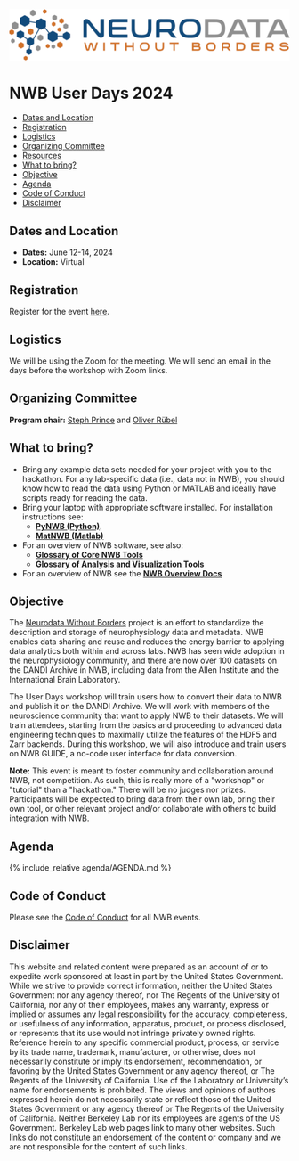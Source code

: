 <img alt="NWB 2024 User/Developer Days Banner" src="images/logo_brain_text_white_hor.png">

# NWB User Days 2024

  * [Dates and Location](#dates-and-location)
  * [Registration](#registration)
  * [Logistics](#logistics)
  * [Organizing Committee](#organizing-committee)
  * [Resources](#resources)
  * [What to bring?](#what-to-bring)
  * [Objective](#objective)
  * [Agenda](#agenda)
  * [Code of Conduct](#code-of-conduct)
  * [Disclaimer](#disclaimer)
  

## Dates and Location

- **Dates:** June 12-14, 2024
- **Location:** Virtual

## Registration

Register for the event [here](https://forms.gle/pTsjRMEqsgCRo3VD8).

## Logistics

We will be using the Zoom for the meeting. We will send an email in the days before the workshop with Zoom links.

## Organizing Committee

**Program chair:**  [Steph Prince](https://crd.lbl.gov/divisions/scidata/computational-biosciences/members/staff/stephanie-prince/) and [Oliver Rübel](https://crd.lbl.gov/divisions/scidata/mla/staff/oliver-ruebel/)

## What to bring?

* Bring any example data sets needed for your project with you to the hackathon. For any lab-specific data (i.e., 
  data not in NWB), you should know how to read the data using Python or MATLAB and ideally have scripts ready for 
  reading the data.
* Bring your laptop with appropriate software installed. For installation instructions see:
  * [**PyNWB (Python)**](https://pynwb.readthedocs.io/en/stable/install_users.html). 
  * [**MatNWB (Matlab)**](https://neurodatawithoutborders.github.io/matnwb/)
* For an overview of NWB software, see also: 
  * [**Glossary of Core NWB Tools**](https://nwb-overview.readthedocs.io/en/latest/core_tools/core_tools_home.html) 
  * [**Glossary of Analysis and Visualization Tools**](https://nwb-overview.readthedocs.io/en/latest/tools/tools_home.html)
* For an overview of NWB see the [**NWB Overview Docs**](https://nwb-overview.readthedocs.io)

## Objective

The [Neurodata Without Borders](nwb.org) project is an effort to standardize the description and storage of neurophysiology
data and metadata. NWB enables data sharing and reuse and reduces the energy barrier to applying data analytics both within
and across labs. NWB has seen wide adoption in the neurophysiology community, and there are now over 100 datasets on the
DANDI Archive in NWB, including data from the Allen Institute and the International Brain Laboratory.

The User Days workshop will train users how to convert their data to NWB and publish it on the DANDI Archive. 
We will work with members of the neuroscience community that want to apply NWB to their datasets. We will train 
attendees, starting from the basics and proceeding to advanced data engineering techniques to maximally utilize the
features of the HDF5 and Zarr backends. During this workshop, we will also introduce and train users on NWB GUIDE, a 
no-code user interface for data conversion. 

**Note:** This event is meant to foster community and collaboration around NWB, not competition. As such, this is really
more of a "workshop" or "tutorial" than a "hackathon." There will be no judges nor prizes. Participants will be expected
to bring data from their own lab, bring their own tool, or other relevant project and/or collaborate with others to 
build integration with NWB.

## Agenda

{% include_relative agenda/AGENDA.md %}

## Code of Conduct

Please see the [Code of Conduct](https://neurodatawithoutborders.github.io/nwb_hackathons/code_of_conduct) for all NWB events.


## Disclaimer

This website and related content were prepared as an account of or to expedite work sponsored at least in part by 
the United States Government. While we strive to provide correct information, neither the United States Government 
nor any agency thereof, nor The Regents of the University of California, nor any of their employees, makes any 
warranty, express or implied  or assumes any legal responsibility for the accuracy, completeness, or usefulness of 
any information, apparatus, product, or process disclosed, or represents that its use would not infringe privately 
owned rights. Reference herein to any specific commercial product, process, or service by its trade name, trademark, 
manufacturer, or otherwise, does not necessarily constitute or imply its endorsement, recommendation, or favoring by 
the United States Government or any agency thereof, or The Regents of the University of California.  Use of the 
Laboratory or University’s name for endorsements is prohibited. The views and opinions of authors expressed herein 
do not necessarily state or reflect those of the United States Government or any agency thereof or The Regents of 
the University of California.  Neither Berkeley Lab nor its employees are agents of the US Government. Berkeley Lab 
web pages link to many other websites.  Such links do not constitute an endorsement of the content or company and we 
are not responsible for the content of such links.


